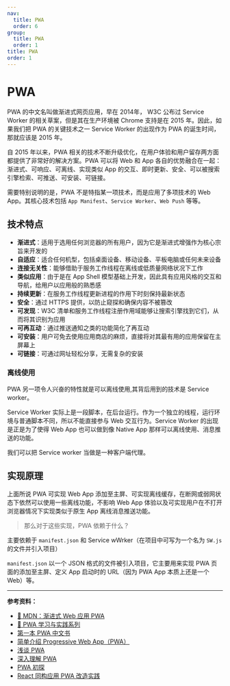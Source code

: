 ```yaml
---
nav:
  title: PWA
  order: 6
group:
  title: PWA
  order: 1
title: PWA
order: 1
---
```


# PWA

PWA 的中文名叫做渐进式网页应用，早在  2014年， W3C 公布过 Service Worker 的相关草案，但是其在生产环境被 Chrome 支持是在 2015 年。因此，如果我们把 PWA 的关键技术之一 Service Worker 的出现作为 PWA 的诞生时间，那就应该是 2015 年。

自 2015 年以来，PWA 相关的技术不断升级优化，在用户体验和用户留存两方面都提供了非常好的解决方案。PWA 可以将 Web 和 App 各自的优势融合在一起：渐进式、可响应、可离线、实现类似 App 的交互、即时更新、安全、可以被搜索引擎检索、可推送、可安装、可链接。

需要特别说明的是，PWA 不是特指某一项技术，而是应用了多项技术的 Web App。其核心技术包括 `App Manifest`、`Service Worker`、`Web Push` 等等。

## 技术特点

- **渐进式**：适用于选用任何浏览器的所有用户，因为它是渐进式增强作为核心宗旨来开发的
- **自适应**：适合任何机型，包括桌面设备、移动设备、平板电脑或任何未来设备
- **连接无关性**：能够借助于服务工作线程在离线或低质量网络状况下工作
- **类似应用**：由于是在 App Shell 模型基础上开发，因此具有应用风格的交互和导航，给用户以应用般的熟悉感
- **持续更新**：在服务工作线程更新进程的作用下时刻保持最新状态
- **安全**：通过 HTTPS 提供，以防止窥探和确保内容不被篡改
- **可发现**：W3C 清单和服务工作线程注册作用域能够让搜索引擎找到它们，从而将其识别为应用
- **可再互动**：通过推送通知之类的功能简化了再互动
- **可安装**：用户可免去使用应用商店的麻烦，直接将对其最有用的应用保留在主屏幕上
- **可链接**：可通过网址轻松分享，无需复杂的安装

### 离线使用

PWA 另一项令人兴奋的特性就是可以离线使用,其背后用到的技术是 Service worker。

Service Worker 实际上是一段脚本，在后台运行。作为一个独立的线程，运行环境与普通脚本不同，所以不能直接参与 Web 交互行为。Service Worker 的出现是正是为了使得 Web App 也可以做到像 Native App 那样可以离线使用、消息推送的功能。

我们可以把 Service worker 当做是一种客户端代理。

## 实现原理

上面所说 PWA 可实现 Web App 添加至主屏、可实现离线缓存，在断网或弱网状态下依然可以使用一些离线功能，不影响 Web App 体验以及可实现用户在不打开浏览器情况下实现类似于原生 App 离线消息推送功能。     

> 那么对于这些实现，PWA 依赖于什么？     

主要依赖于 `manifest.json` 和 Service wWrker（在项目中可写为一个名为 `SW.js` 的文件并引入项目）     

`manifest.json` 以一个 JSON 格式的文件被引入项目，它主要用来实现 PWA 页面的添加至主屏、定义 App 启动时的 URL（因为 PWA App 本质上还是一个 Web）等。

---

**参考资料：**

- [📖  MDN：渐进式 Web 应用 PWA](https://developer.mozilla.org/zh-CN/docs/Web/Progressive_web_apps)
- [📝  PWA 学习与实践系列](https://juejin.im/post/6844903588267835406)
- [第一本 PWA 中文书](https://juejin.im/entry/6844903517103063053)
- [简单介绍 Progressive Web App（PWA）](https://juejin.im/post/6844903556470816781)
- [浅谈 PWA](https://juejin.im/post/6844903714960965645)
- [深入理解 PWA](https://juejin.im/post/6844903731461357582)
- [PWA 初探](https://juejin.im/post/6844903657775857672)
- [React 同构应用 PWA 改造实践](https://juejin.im/entry/6844903609046401032)